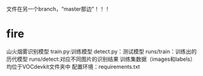 文件在另一个branch，“master那边”！！！
# fire
山火烟雾识别模型
train.py:训练模型
detect.py：测试模型
runs/train：训练出的历代模型
runs/detect:对应不同图片的识别结果
训练集数据（images和labels）均位于VOCdevkit文件夹中
配置环境：requirements.txt
